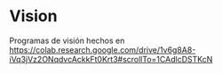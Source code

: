 # Vision
Programas de visión hechos en https://colab.research.google.com/drive/1v6g8A8-iVq3jVz2ONqdvcAckkFt0Krt3#scrollTo=1CAdlcDSTKcN
